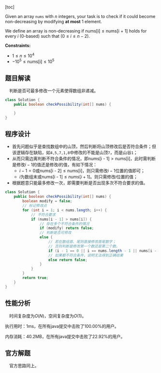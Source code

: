 [toc]

Given an array `nums` with $n$ integers, your task is to check if it could become non-decreasing by modifying **at most** $1$ element.

We define an array is non-decreasing if $\text{nums[i]} \le \text{nums[i + 1]}$ holds for every $i$ (0-based) such that ($0 \le i \le n - 2$).



**Constraints:**

- $1 \le n \le 10^4$
- $-10^5 \le \text{nums[i]} \le 10^5$



## 题目解读

&emsp;判断是否可最多修改一个元素使得数组非递减。

```java
class Solution {
    public boolean checkPossibility(int[] nums) {

    }
}
```

## 程序设计

* 首先问题似乎是查找数组中的山顶，然后判断将山顶修改后是否符合条件；但该逻辑存在缺陷，如`4,5,7,1,8`中修改的不能是山顶`7`，而是山谷`1`；
* 从而只需边离判断不符合条件的情况，即$\text{nums[i - 1]} > \text{nums[i]}$，此时需判断是修改$i - 1$的值还是修改$i$的值，有如下情况：
  * $i - 1 = 0$或$\text{nums[i - 2]} \le \text{nums[i]}$，则只需修改$i - 1$位置的值即可；
  * $i$为数组末或$\text{nums[i - 1]} \le nums[i + 1]$。则只需修改$i$位置的值；
* 根据题意只能最多修改一次，即需要判断是否出现多次不符合要求的值。

```java
class Solution {
    public boolean checkPossibility(int[] nums) {
        boolean modify = false;
        // 标记修改点
        for (int i = 1; i < nums.length; i++) {
            // 不符合要求
            if (nums[i - 1] > nums[i]) {
                // 存在多个不符合条件的情况
                if (modify) return false;
                // 判断是否可修改
                else {
                    // 若在数组首、尾则直接修改首尾数字；
                    // 否则判断是修改第一个数还是第二个数。
                    if (i - 1 == 0 || i == nums.length - 1 || nums[i - 2] <= nums[i] || nums[i - 1] <= nums[i + 1]) modify = true;
                    // 如果都不符合条件，说明无法得到正确结果
                    else return false;
                }
            }
        }
        return true;
    }
}
```

## 性能分析

&emsp;时间复杂度为$O(N)$，空间复杂度为$O(1)$。

执行用时：1ms，在所有java提交中击败了100.00%的用户。

内存消耗：40.2MB，在所有java提交中击败了22.92%的用户。

## 官方解题

&emsp;官方思路同上。